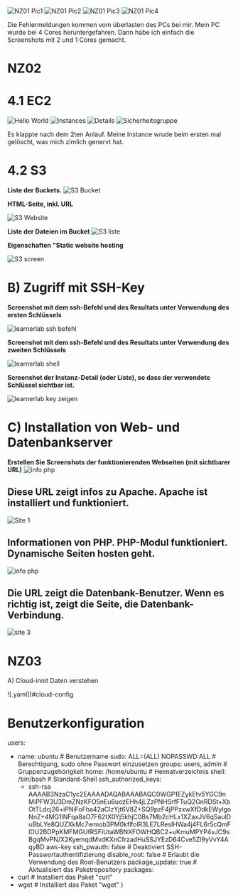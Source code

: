 ![NZ01 Pic1](https://github.com/NxahX0/M346/assets/118827507/22dc102c-3b29-4d2e-9c77-4015d29f7753)
![NZ01 Pic2](https://github.com/NxahX0/M346/assets/118827507/b384cf21-ae76-4a0b-b652-649f69be5413)
![NZ01 Pic3](https://github.com/NxahX0/M346/assets/118827507/5c78ebe2-4162-4497-bda8-7aae69ba3df9)
![NZ01 Pic4](https://github.com/NxahX0/M346/assets/118827507/95619dc8-8a86-4f44-948b-5d572fba6d59)

Die Fehlermeldungen kommen vom überlasten des PCs bei mir. Mein PC wurde bei 4 Cores heruntergefahren. Dann habe ich einfach die Screenshots mit 2 und 1 Cores gemacht. 


# NZ02

# 4.1 EC2

![Hello World](https://github.com/NxahX0/M346/assets/118827507/9b1f6e89-ca8f-4300-bcf0-e65466b3dc43)
![Instances](https://github.com/NxahX0/M346/assets/118827507/9c98a4df-c786-4bc4-a4d4-3d89b8484b25)
![Details](https://github.com/NxahX0/M346/assets/118827507/b9a1f500-46c4-496a-bc00-85a5cb099d60)
![Sicherheitsgruppe](https://github.com/NxahX0/M346/assets/118827507/594b6610-03ba-42ec-bd87-bf109057a224)

Es klappte nach dem 2ten Anlauf. Meine Instance wrude beim ersten mal gelöscht, was mich zimlich genervt hat. 


# 4.2 S3

**Liste der Buckets.**
![S3 Bucket](https://github.com/NxahX0/M346/assets/118827507/09b20ba1-afd5-4734-baf1-9bd242f8009e)

**HTML-Seite, inkl. URL**

![S3 Website](https://github.com/NxahX0/M346/assets/118827507/f66fcb78-930b-4d41-b9c7-7a863b9ae185)

**Liste der Dateien im Bucket**
![S3 liste](https://github.com/NxahX0/M346/assets/118827507/125f966f-113d-49b2-be4b-426d28fd0723)

**Eigenschaften "Static website hosting**

![S3 screen](https://github.com/NxahX0/M346/assets/118827507/4df5f107-b56b-4ddb-b9ab-8d2ae07134af)

# B) Zugriff mit SSH-Key

**Screenshot mit dem ssh-Befehl und des Resultats unter Verwendung des ersten Schlüssels**

![learnerlab ssh befehl](https://github.com/NxahX0/M346/assets/118827507/5b283bce-2b3a-407d-bb10-36fee4ef2fac)


**Screenshot mit dem ssh-Befehl und des Resultats unter Verwendung des zweiten Schlüssels**

![learnerlab shell](https://github.com/NxahX0/M346/assets/118827507/6f7675d2-12e5-49ed-8ecd-e574b8a85939)


**Screenshot der Instanz-Detail (oder Liste), so dass der verwendete Schlüssel sichtbar ist.**

![learnerlab key zeigen](https://github.com/NxahX0/M346/assets/118827507/9b44b775-29b2-45fc-82d7-f63c338148ad)


# C) Installation von Web- und Datenbankserver

**Erstellen Sie Screenshots der funktionierenden Webseiten (mit sichtbarer URL)**
![info php](https://github.com/NxahX0/M346/assets/118827507/d2eddd12-2030-4f62-bb8d-702d97953b6e)


## Diese URL zeigt infos zu Apache. Apache ist installiert und funktioniert.

![Site 1](https://github.com/NxahX0/M346/assets/118827507/3418a4f4-25a7-4b2e-9a65-0888809afbab)


##  Informationen von PHP. PHP-Modul funktioniert. Dynamische Seiten hosten geht.

![info php](https://github.com/NxahX0/M346/assets/118827507/69fc19be-7741-4b42-a609-2071e1ef9ca8)


## Die URL zeigt die Datenbank-Benutzer. Wenn es richtig ist, zeigt die Seite, die Datenbank-Verbindung.

![site 3](https://github.com/NxahX0/M346/assets/118827507/85f71b48-5b47-4f10-9f70-ccb13916df01)


# NZ03
A) Cloud-innit Daten verstehen

![.yaml](#cloud-config

# Benutzerkonfiguration
users:
  - name: ubuntu                     # Benutzername
    sudo: ALL=(ALL) NOPASSWD:ALL     # Berechtigung, sudo ohne Passwort einzusetzen
    groups: users, admin             # Gruppenzugehörigkeit
    home: /home/ubuntu               # Heimatverzeichnis
    shell: /bin/bash                 # Standard-Shell
    ssh_authorized_keys:
      - ssh-rsa AAAAB3NzaC1yc2EAAAADAQABAAABAQC0WGP1EZykEtv5YGC9nMiPFW3U3DmZNzKFO5nEu6uozEHh4jLZzPNHSrfFTuQ2GnRDSt+XbOtTLdcj26+iPNiFoFha42aCIzYjt6V8Z+SQ9pzF4jPPzxwXfDdkEWylgoNnZ+4MG1lNFqa8aO7F62tX0Yj5khjC0Bs7Mb2cHLx1XZaxJV6qSaulDuBbLYe8QUZXkMc7wmob3PM0kflfolR3LE7LResIHWa4j4FL6r5cQmFlDU2BDPpKMFMGUfRSFiUtaWBNXFOWHQBC2+uKmuMPYP4vJC9sBgqMvPN/X2KyemqdMvdKXnCfrzadHuSSJYEzD64Cve5Zl9yVvY4AqyBD aws-key
ssh_pwauth: false  # Deaktiviert SSH-Passwortauthentifizierung
disable_root: false  # Erlaubt die Verwendung des Root-Benutzers
package_update: true  # Aktualisiert das Paketrepository
packages:
  - curl  # Installiert das Paket "curl"
  - wget  # Installiert das Paket "wget"
)




